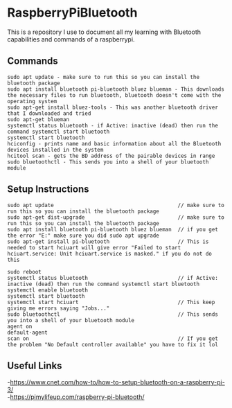 # RaspberryPiBluetooth
This is a repository I use to document all my learning with Bluetooth capabilities and commands of a raspberrypi.


## Commands
 ```
 sudo apt update - make sure to run this so you can install the bluetooth package
 sudo apt install bluetooth pi-bluetooth bluez blueman - This downloads the necessary files to run bluetooth, bluetooth doesn't come with the operating system
 sudo apt-get install bluez-tools - This was another bluetooth driver that I downloaded and tried
 sudo apt-get blueman
 systemctl status bluetooth - if Active: inactive (dead) then run the command systemctl start bluetooth
 systemctl start bluetooth
 hciconfig - prints name and basic information about all the Bluetooth devices installed in the system
 hcitool scan - gets the BD address of the pairable devices in range
 sudo bluetoothctl - This sends you into a shell of your bluetooth module
 ```
## Setup Instructions
```
sudo apt update                                        // make sure to run this so you can install the bluetooth package
sudo apt-get dist-upgrade                              // make sure to run this so you can install the bluetooth package
sudo apt install bluetooth pi-bluetooth bluez blueman  // if you get the error "E:" make sure you did sudo apt upgrade
sudo apt-get install pi-bluetooth                      // This is needed to start hciuart will give error "Failed to start hciuart.service: Unit hciuart.service is masked." if you do not do this

sudo reboot
systemctl status bluetooth                             // if Active: inactive (dead) then run the command systemctl start bluetooth
systemctl enable bluetooth
systemctl start bluetooth
systemctl start hciuart                                // This keep giving me errors saying "Jobs..." 
sudo bluetoothctl                                      // This sends you into a shell of your bluetooth module
agent on
default-agent
scan on                                                // If you get the problem "No Default controller available" you have to fix it lol
```
## Useful Links

-https://www.cnet.com/how-to/how-to-setup-bluetooth-on-a-raspberry-pi-3/  
-https://pimylifeup.com/raspberry-pi-bluetooth/
